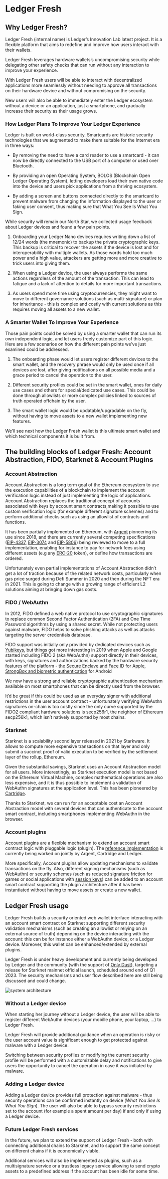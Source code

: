 # Ledger Fresh

## Why Ledger Fresh?

Ledger Fresh (internal name) is Ledger’s Innovation Lab latest project. It is a flexible platform that aims to redefine and improve how users interact with their wallets.

Ledger Fresh leverages hardware wallets’s uncompromising security while delegating other safety checks that can run without any interaction to improve your experience.

With Ledger Fresh users will be able to interact with decentralized applications more seamlessly without needing to approve all transactions on their hardware device and without compromising on the security.

New users will also be able to immediately enter the Ledger ecosystem without a device or an application, just a smartphone, and gradually increase their security as their usage grows.

### How Ledger Plans To Improve Your Ledger Experience

Ledger is built on world-class security. Smartcards are historic security technologies that we augmented to make them suitable for the Internet era in three ways:

- By removing the need to have a card reader to use a smartcard - it can now be directly connected to the USB port of a computer or used over Bluetooth.

- By providing an open Operating System, BOLOS (Blockchain Open Ledger Operating System), letting developers load their own native code into the device and users pick applications from a thriving ecosystem.

- By adding a screen and buttons connected directly to the smartcard to prevent malware from changing the information displayed to the user or faking user consent, thus making sure that What You See Is What You Sign.

While security will remain our North Star, we collected usage feedback about Ledger devices and found a few pain points.

1. Onboarding your Ledger Nano devices requires writing down a list of 12/24 words (the mnemonic) to backup the private cryptographic keys. This backup is critical to recover the assets if the device is lost and for interoperability with multiple wallets. As those words hold too much power and a high value, attackers are getting more and more creative to trick users into giving them.

2. When using a Ledger device, the user always performs the same actions regardless of the amount of the transaction. This can lead to fatigue and a lack of attention to details for more important transactions.

3. As users spend more time using cryptocurrencies, they might want to move to different governance solutions (such as multi-signature) or plan for inheritance - this is complex and costly with current solutions as this requires moving all assets to a new wallet.

### A Smarter Wallet To Improve Your Experience

Those pain points could be solved by using a smarter wallet that can run its own independent logic, and let users freely customize part of this logic. Here are a few scenarios on how the different pain points we’ve just examined could be addressed.

1. The onboarding phase would let users register different devices to the smart wallet, and the recovery phrase would only be used once if all devices are lost, after giving notifications on all possible media and a grace period to cancel the operation to the user.

2. Different security profiles could be set in the smart wallet, ones for daily use cases and others for special/dedicated use cases. This could be done through allowlists or more complex policies linked to sources of truth operated offchain by the user.

3. The smart wallet logic would be updatable/upgradable on the fly, without having to move assets to a new wallet implementing new features.

We’ll see next how the Ledger Fresh wallet is this ultimate smart wallet and which technical components it is built from.

## The building blocks of Ledger Fresh: Account Abstraction, FIDO, Starknet & Account Plugins

### Account Abstraction

Account Abstraction is a long term goal of the Ethereum ecosystem to use the execution capabilities of a blockchain to implement the account verification logic instead of just implementing the logic of applications. Account Abstraction replaces the traditional concept of accounts associated with keys by account smart contracts,making it possible to use custom verification logic (for example different signature schemes) and to perform additional checks such as using an allowlist of contracts and functions.

It has been partially implemented on Ethereum, with [Argent](https://github.com/argentlabs) pioneering its use since 2018, and there are currently several competing specifications ([EIP-4337](https://eips.ethereum.org/EIPS/eip-4337), [EIP-3074](https://eips.ethereum.org/EIPS/eip-3074) and [EIP-5806](https://eips.ethereum.org/EIPS/eip-5806)) being reviewed to move to a full implementation, enabling for instance to pay for network fees using different assets (e.g any [ERC-20](https://eips.ethereum.org/EIPS/eip-20) token), or define how transactions are ordered.

Unfortunately even partial implementations of Account Abstraction didn’t get a lot of traction because of the related network costs, particularly when gas price surged during Defi Summer in 2020 and then during the NFT era in 2021. This is going to change with a growing range of efficient L2 solutions aiming at bringing down gas costs.

### FIDO / WebAuthn

In 2012, FIDO defined a web native protocol to use cryptographic signatures to replace common Second Factor Authentication (2FA) and One Time Password algorithms by using a shared secret. While not protecting users against malware, FIDO helps to solve phishing attacks as well as attacks targeting the server credentials database.

FIDO support was initially only provided by dedicated devices such as [Yubikeys](https://www.yubico.com/), but things got more interesting in 2019 when Apple and Google started including FIDO 2 (aka WebAuthn) support directly in their devices, with keys, signatures and authorizations backed by the hardware security features of the platform - [the Secure Enclave and Face ID](https://help.apple.com/pdf/security/en_US/apple-platform-security-guide.pdf) for Apple, [StrongBox and biometric authentication](https://developer.android.com/training/articles/keystore#HardwareSecurityModule) for Android

We now have a strong and reliable cryptographic authentication mechanism available on most smartphones that can be directly used from the browser.

It’d be great if this could be used as an everyday signer with additional restrictions in the user account contract - unfortunately verifying WebAuthn signatures on-chain is too costly since the only curve supported by the FIDO2 compliant hardware solutions is secp256r1, the neighbor of Ethereum secp256k1, which isn’t natively supported by most chains.

### Starknet

Starknet is a scalability second layer released in 2021 by Starkware. It allows to compute more expensive transactions on that layer and only submit a succinct proof of valid execution to be verified by the settlement layer of the rollup, Ethereum.

Given the substantial savings, Starknet uses an Account Abstraction model for all users. More interestingly, as Starknet execution model is not based on the Ethereum Virtual Machine, complex mathematical operations are also less expensive, and it is thus possible to implement a validation of WebAuthn signatures at the application level. This has been pioneered by [Cartridge](https://github.com/cartridge-gg).

Thanks to Starknet, we can run for an acceptable cost an Account Abstraction model with several devices that can authenticate to the account smart contract, including smartphones implementing WebAuthn in the browser.

### Account plugins

Account plugins are a flexible mechanism to extend an account smart contract logic with pluggable logic (plugin). The [reference implementation](https://github.com/argentlabs/starknet-plugin-account) is currently being worked on jointly by Argent, Cartridge and Ledger.

More specifically, Account plugins allow updating mechanisms to validate transactions on the fly. Also, different signing mechanisms (such as WebAuthn) or security schemes (such as reduced signature friction for games or social applications with [session keys](https://mirror.xyz/matchboxdao.eth/VXOvLKIvfXHP-cusKHw55zqlHpvvWwzh_fqm6j48Yek)) can be added to an account smart contract supporting the plugin architecture after it has been instantiated without having to move assets or create a new wallet.

## Ledger Fresh usage

Ledger Fresh builds a security oriented web wallet interface interacting with an account smart contract on Starknet supporting different security validation mechanisms (such as creating an allowlist or relying on an external source of truth) depending on the device interacting with the account: this can be for instance either a WebAuthn device, or a Ledger device. Moreover, this wallet can be enhanced/extended by external plugins.

Ledger Fresh is under heavy development and currently being developed by Ledger and the community (with the support of [Only Dust](https://www.onlydust.xyz/)), targeting a release for Starknet mainnet official launch, scheduled around end of Q1 2023. The security mechanisms and user flow described here are still being discussed and could change.

![system architecture](documents/system-architecture.png)

### Without a Ledger device

When starting her journey without a Ledger device, the user will be able to register different WebAuthn devices (your mobille phone, your laptop, …) to Ledger Fresh.

Ledger Fresh will provide additional guidance when an operation is risky or the user account value is significant enough to get protected against malware with a Ledger device.

Switching between security profiles or modifying the current security profile will be performed with a customizable delay and notifications to give users the opportunity to cancel the operation in case it was initiated by malware.

### Adding a Ledger device

Adding a Ledger device provides full protection against malware - thus security operations can be confirmed instantly on device (_What You See Is What You Sign_). The user will also be able to bypass security restrictions set to the account (for example a spent amount per day) if and only if using a Ledger device.

### Future Ledger Fresh services

In the future, we plan to extend the support of Ledger Fresh - both with connecting additional chains to Starknet, and to support the same concept on different chains if it is economically viable.

Additional services will also be implemented as plugins, such as a multisignature service or a trustless legacy service allowing to send crypto assets to a predefined address if the account has been idle for some time.
